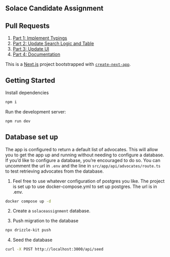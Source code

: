 ## Solace Candidate Assignment

## Pull Requests

1. [Part 1: Implement Typings](https://github.com/leungk712/solace/tree/refactor/implement-typings-pt-1)
2. [Part 2: Update Search Logic and Table](https://github.com/leungk712/solace/tree/refactor/update-search-logic-pt-2)
3. [Part 3: Update UI](https://github.com/leungk712/solace/tree/refactor/update-ui-pt-3)
4. [Part 4: Documentation](https://github.com/leungk712/solace/tree/docs/update-documentation-pt-4)

This is a [Next.js](https://nextjs.org/) project bootstrapped with [`create-next-app`](https://github.com/vercel/next.js/tree/canary/packages/create-next-app).

## Getting Started

Install dependencies

```bash
npm i
```

Run the development server:

```bash
npm run dev
```

## Database set up

The app is configured to return a default list of advocates. This will allow you to get the app up and running without needing to configure a database. If you’d like to configure a database, you’re encouraged to do so. You can uncomment the url in `.env` and the line in `src/app/api/advocates/route.ts` to test retrieving advocates from the database.

1. Feel free to use whatever configuration of postgres you like. The project is set up to use docker-compose.yml to set up postgres. The url is in .env.

```bash
docker compose up -d
```

2. Create a `solaceassignment` database.

3. Push migration to the database

```bash
npx drizzle-kit push
```

4. Seed the database

```bash
curl -X POST http://localhost:3000/api/seed
```

